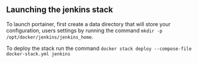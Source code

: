 ## Launching the jenkins stack

To launch portainer, first create a data directory that will store your configuration, users settings by running the command ```mkdir -p /opt/docker/jenkins/jenkins_home```.

To deploy the stack run the command ```docker stack deploy --compose-file docker-stack.yml jenkins```